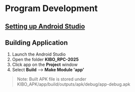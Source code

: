 # Program Development

## [Setting up Android Studio](https://github.com/oc-robotics/KIBO_RPC-2025/issues/1)

## Building Application

1. Launch the Android Studio
2. Open the folder **KIBO_RPC-2025**
3. Click app on the **Project** window
4. Select **Build** --> **Make Module 'app'**

> Note:
> Built APK file is stored under
> KIBO_APK/app/build/outputs/apk/debug/app-debug.apk
